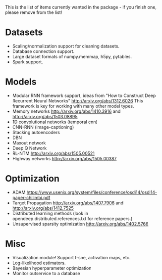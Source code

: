 This is the list of items currently wanted in the package - if you finish one, please remove from the list!

Datasets
========
* Scaling/normalization support for cleaning datasets.
* Database connection support.
* Large dataset formats of numpy.memmap, h5py, pytables.
* Spark support.

Models
======
* Modular RNN framework support, ideas from "How to Construct Deep Recurrent Neural Networks" http://arxiv.org/abs/1312.6026  This framework is key for working with many other model types.
* Memory networks http://arxiv.org/abs/1410.3916 and http://arxiv.org/abs/1503.08895
* 1D convolutional networks (temporal cnn)
* CNN-RNN (image-captioning)
* Stacking autoencoders
* DBN
* Maxout network
* Deep Q Network
* RL-NTM http://arxiv.org/abs/1505.00521
* Highway networks http://arxiv.org/abs/1505.00387

Optimization
============
* ADAM https://www.usenix.org/system/files/conference/osdi14/osdi14-paper-chilimbi.pdf
* Target Propagation http://arxiv.org/abs/1407.7906 and http://arxiv.org/abs/1412.7525
* Distributed learning methods (look in opendeep.distributed.references.txt for reference papers.)
* Unsupervised sparsity optimization http://arxiv.org/abs/1402.5766

Misc
====
* Visualization module! Support t-sne, activation maps, etc.
* Log-likelihood estimators.
* Bayesian hyperparameter optimization
* Monitor outservice to a database
